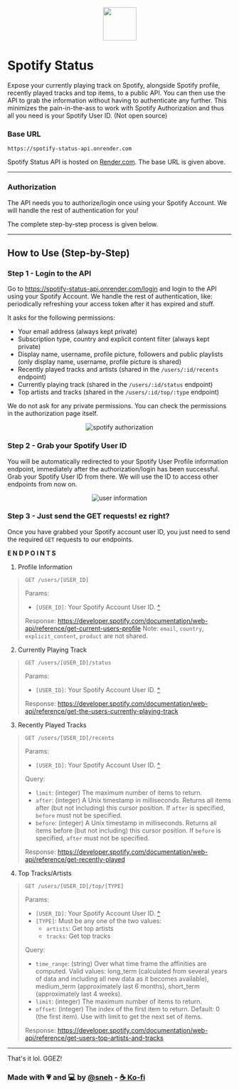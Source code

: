 <p align="center">
    <img width="75" height="75" src="https://raw.githubusercontent.com/snehasishlol/spotify-status/main/assets/spotify-status.png">
</p>


# Spotify Status

Expose your currently playing track on Spotify, alongside Spotify profile, recently played tracks and top items, to a public API. You can then use the API to grab the information without having to authenticate any further. This minimizes the pain-in-the-ass to work with Spotify Authorization and thus all you need is your Spotify User ID. (Not open source)


### Base URL
```
https://spotify-status-api.onrender.com
```

Spotify Status API is hosted on [Render.com](https://render.com). The base URL is given above.

---

### Authorization
The API needs you to authorize/login once using your Spotify Account. We will handle the rest of authentication for you!

The complete step-by-step process is given below.

---

## How to Use (Step-by-Step)

### Step 1 - Login to the API

Go to https://spotify-status-api.onrender.com/login and login to the API using your Spotify Account. We handle the rest of authentication, like: periodically refreshing your access token after it has expired and stuff.

It asks for the following permissions:
- Your email address (always kept private)
- Subscription type, country and explicit content filter (always kept private)
- Display name, username, profile picture, followers and public playlists (only display name, username, profile picture is shared)
- Recently played tracks and artists (shared in the `/users/:id/recents` endpoint)
- Currently playing track (shared in the `/users/:id/status` endpoint)
- Top artists and tracks (shared in the `/users/:id/top/:type` endpoint)

We do not ask for any private permissions. You can check the permissions in the authorization page itself.

<p align="center">
    <img src="https://i.imgur.com/JVs3ze3.png" alt="spotify authorization" />
</p>


### Step 2 - Grab your Spotify User ID
You will be automatically redirected to your Spotify User Profile information endpoint, immediately after the authorization/login has been successful.
Grab your Spotify User ID from there. We will use the ID to access other endpoints from now on.

<p align="center">
    <img src="https://i.imgur.com/9ubHh7t_d.webp?maxwidth=760&fidelity=grand" alt="user information" />
</p>


### Step 3 - Just send the GET requests! ez right?
Once you have grabbed your Spotify account user ID, you just need to send the required `GET` requests to our endpoints. 

**E N D P O I N T S**

1. Profile Information
> ```
> GET /users/[USER_ID]
> ```
> 
> Params:
> - `[USER_ID]`: Your Spotify Account User ID. [^](#step-2---grab-your-spotify-user-id)
>
> Response: https://developer.spotify.com/documentation/web-api/reference/get-current-users-profile
> Note: `email`, `country`, `explicit_content`, `product` are not shared.

2. Currently Playing Track
> ```
> GET /users/[USER_ID]/status
> ```
> 
> Params:
> - `[USER_ID]`: Your Spotify Account User ID. [^](#step-2---grab-your-spotify-user-id)
>
> Response: https://developer.spotify.com/documentation/web-api/reference/get-the-users-currently-playing-track

3. Recently Played Tracks
> ```
> GET /users/[USER_ID]/recents
> ```
>
> Params:
> - `[USER_ID]`: Your Spotify Account User ID. [^](#step-2---grab-your-spotify-user-id)
>
> Query:
> - `limit`: (integer) The maximum number of items to return.
> - `after`: (integer) A Unix timestamp in milliseconds. Returns all items after (but not including) this cursor position. If `after` is specified, `before` must not be specified.
> - `before`: (integer) A Unix timestamp in milliseconds. Returns all items before (but not including) this cursor position. If `before` is specified, `after` must not be specified.
> 
> Response: https://developer.spotify.com/documentation/web-api/reference/get-recently-played

4. Top Tracks/Artists
> ```
> GET /users/[USER_ID]/top/[TYPE]
> ```
>
> Params: 
> - `[USER_ID]`: Your Spotify Account User ID. [^](#step-2---grab-your-spotify-user-id)
> - `[TYPE]`: Must be any one of the two values:
>   - `artists`: Get top artists
>   - `tracks`: Get top tracks
>
> Query:
> - `time_range`: (string) Over what time frame the affinities are computed. Valid values: long_term (calculated from several years of data and including all new data as it becomes available), medium_term (approximately last 6 months), short_term (approximately last 4 weeks).
> - `limit`: (integer) The maximum number of items to return.
> - `offset`: (integer) The index of the first item to return. Default: 0 (the first item). Use with limit to get the next set of items.
>
> Response: https://developer.spotify.com/documentation/web-api/reference/get-users-top-artists-and-tracks


---

That's it lol. GGEZ!

### Made with 💗 and 💻 by [@sneh](https://sneh.is-a.dev) - [☕ Ko-fi](https://ko-fi.com/snehasishlol)







